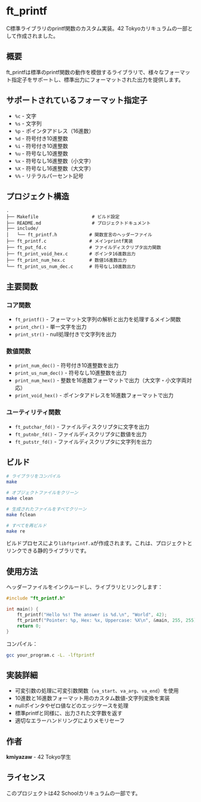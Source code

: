# ft_printf

C標準ライブラリのprintf関数のカスタム実装。42 Tokyoカリキュラムの一部として作成されました。

## 概要

ft_printfは標準のprintf関数の動作を模倣するライブラリで、様々なフォーマット指定子をサポートし、標準出力にフォーマットされた出力を提供します。

## サポートされているフォーマット指定子

- `%c` - 文字
- `%s` - 文字列
- `%p` - ポインタアドレス（16進数）
- `%d` - 符号付き10進整数
- `%i` - 符号付き10進整数
- `%u` - 符号なし10進整数
- `%x` - 符号なし16進整数（小文字）
- `%X` - 符号なし16進整数（大文字）
- `%%` - リテラルパーセント記号

## プロジェクト構造

```
.
├── Makefile                    # ビルド設定
├── README.md                   # プロジェクトドキュメント
├── include/
│   └── ft_printf.h            # 関数宣言のヘッダーファイル
├── ft_printf.c                # メインprintf実装
├── ft_put_fd.c                # ファイルディスクリプタ出力関数
├── ft_print_void_hex.c        # ポインタ16進数出力
├── ft_print_num_hex.c         # 数値16進数出力
└── ft_print_us_num_dec.c      # 符号なし10進数出力
```

## 主要関数

### コア関数
- `ft_printf()` - フォーマット文字列の解析と出力を処理するメイン関数
- `print_chr()` - 単一文字を出力
- `print_str()` - null処理付きで文字列を出力

### 数値関数
- `print_num_dec()` - 符号付き10進整数を出力
- `print_us_num_dec()` - 符号なし10進整数を出力
- `print_num_hex()` - 整数を16進数フォーマットで出力（大文字・小文字両対応）
- `print_void_hex()` - ポインタアドレスを16進数フォーマットで出力

### ユーティリティ関数
- `ft_putchar_fd()` - ファイルディスクリプタに文字を出力
- `ft_putnbr_fd()` - ファイルディスクリプタに数値を出力
- `ft_putstr_fd()` - ファイルディスクリプタに文字列を出力

## ビルド

```bash
# ライブラリをコンパイル
make

# オブジェクトファイルをクリーン
make clean

# 生成されたファイルをすべてクリーン
make fclean

# すべてを再ビルド
make re
```

ビルドプロセスにより`libftprintf.a`が作成されます。これは、プロジェクトとリンクできる静的ライブラリです。

## 使用方法

ヘッダーファイルをインクルードし、ライブラリとリンクします：

```c
#include "ft_printf.h"

int main() {
    ft_printf("Hello %s! The answer is %d.\n", "World", 42);
    ft_printf("Pointer: %p, Hex: %x, Uppercase: %X\n", &main, 255, 255);
    return 0;
}
```

コンパイル：
```bash
gcc your_program.c -L. -lftprintf
```

## 実装詳細

- 可変引数の処理に可変引数関数（`va_start`、`va_arg`、`va_end`）を使用
- 10進数と16進数フォーマット用のカスタム数値-文字列変換を実装
- nullポインタやゼロ値などのエッジケースを処理
- 標準printfと同様に、出力された文字数を返す
- 適切なエラーハンドリングによりメモリセーフ

## 作者

**kmiyazaw** - 42 Tokyo学生

## ライセンス

このプロジェクトは42 Schoolカリキュラムの一部です。